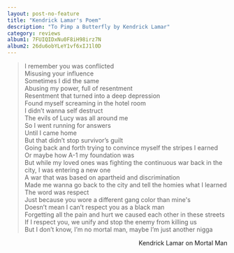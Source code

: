 ```yaml
---
layout: post-no-feature
title: "Kendrick Lamar's Poem"
description: "To Pimp a Butterfly by Kendrick Lamar"
category: reviews
album1: 7FUIQIDxNu0F8iH98irz7N
album2: 26du6obYLeY1vf6xIJ1l0D
---
```

> I remember you was conflicted \
Misusing your influence \
Sometimes I did the same \
Abusing my power, full of resentment \
Resentment that turned into a deep depression \
Found myself screaming in the hotel room \
I didn’t wanna self destruct \
The evils of Lucy was all around me \
So I went running for answers \
Until I came home \
But that didn’t stop survivor’s guilt \
Going back and forth trying to convince myself the stripes I earned \
Or maybe how A-1 my foundation was \
But while my loved ones was fighting the continuous war back in the city, I was entering a new one \
A war that was based on apartheid and discrimination \
Made me wanna go back to the city and tell the homies what I learned \
The word was respect \
Just because you wore a different gang color than mine's \
Doesn’t mean I can’t respect you as a black man \
Forgetting all the pain and hurt we caused each other in these streets \
If I respect you, we unify and stop the enemy from killing us \
But I don’t know, I’m no mortal man, maybe I’m just another nigga

<div style="text-align: right"> Kendrick Lamar on Mortal Man </div>
